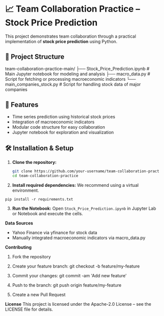 # 📈 Team Collaboration Practice – Stock Price Prediction

This project demonstrates team collaboration through a practical implementation of **stock price prediction** using Python.

## 📁 Project Structure

team-collaboration-practice-main/
├── Stock_Price_Prediction.ipynb # Main Jupyter notebook for modeling and analysis
├── macro_data.py # Script for fetching or processing macroeconomic indicators
└── main_companies_stock.py # Script for handling stock data of major companies


## 🚀 Features

- Time series prediction using historical stock prices
- Integration of macroeconomic indicators
- Modular code structure for easy collaboration
- Jupyter notebook for exploration and visualization

## 🛠️ Installation & Setup

1. **Clone the repository:**
   ```bash
   git clone https://github.com/your-username/team-collaboration-practice.git
   cd team-collaboration-practice

2. **Install required dependencies:**
We recommend using a virtual environment.

`pip install -r requirements.txt`

3. **Run the Notebook:**
Open `Stock_Price_Prediction.ipynb` in Jupyter Lab or Notebook and execute the cells.

**Data Sources**
- Yahoo Finance via yfinance for stock data
- Manually integrated macroeconomic indicators via macro_data.py

**Contributing**
1. Fork the repository

2. Create your feature branch: git checkout -b feature/my-feature

3. Commit your changes: git commit -am 'Add new feature'

4. Push to the branch: git push origin feature/my-feature

5. Create a new Pull Request

**License**
This project is licensed under the Apache-2.0 License – see the LICENSE file for details.
